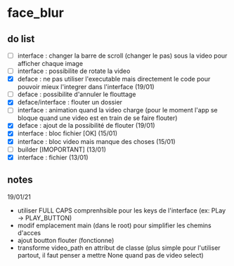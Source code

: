 # face_blur


## do list
- [ ] interface : changer la barre de scroll (changer le pas) sous la video pour afficher chaque image
- [ ] interface : possibilite de rotate la video
- [x] deface : ne pas utiliser l'executable mais directement le code pour pouvoir mieux l'integrer dans l'interface (19/01)
- [ ] deface : possibilite d'annuler le flouttage
- [x] deface/interface : flouter un dossier
- [ ] interface : animation quand la video charge (pour le moment l'app se bloque quand une video est en train de se faire flouter)
- [x] deface : ajout de la possibilité de flouter (19/01)
- [x] interface : bloc fichier [OK] (15/01)
- [x] interface : bloc video mais manque des choses (15/01)
- [ ] builder [IMOPORTANT] (13/01)
- [x] interface : fichier (13/01)

## notes 
19/01/21
- utiliser FULL CAPS comprenhsible pour les keys de l'interface (ex: PLay -> PLAY_BUTTON)
- modif emplacement main (dans le root) pour simplifier les chemins d'acces
- ajout boutton flouter (fonctionne)
- transforme video_path en attribut de classe (plus simple pour l'utiliser partout, il faut penser a mettre None quand pas de video select)

